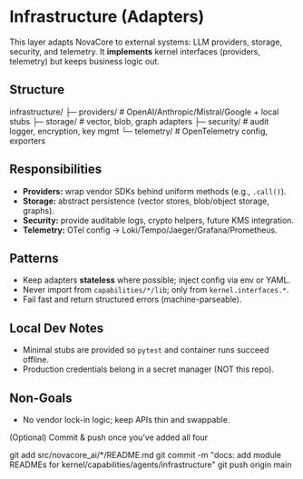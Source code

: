 # Infrastructure (Adapters)

This layer adapts NovaCore to external systems: LLM providers, storage, security, and telemetry. It **implements** kernel interfaces (providers, telemetry) but keeps business logic out.

## Structure

infrastructure/
├─ providers/   # OpenAI/Anthropic/Mistral/Google + local stubs
├─ storage/     # vector, blob, graph adapters
├─ security/    # audit logger, encryption, key mgmt
└─ telemetry/   # OpenTelemetry config, exporters

## Responsibilities
- **Providers:** wrap vendor SDKs behind uniform methods (e.g., `.call()`).
- **Storage:** abstract persistence (vector stores, blob/object storage, graphs).
- **Security:** provide auditable logs, crypto helpers, future KMS integration.
- **Telemetry:** OTel config → Loki/Tempo/Jaeger/Grafana/Prometheus.

## Patterns
- Keep adapters **stateless** where possible; inject config via env or YAML.
- Never import from `capabilities/*/lib`; only from `kernel.interfaces.*`.
- Fail fast and return structured errors (machine-parseable).

## Local Dev Notes
- Minimal stubs are provided so `pytest` and container runs succeed offline.
- Production credentials belong in a secret manager (NOT this repo).

## Non-Goals
- No vendor lock-in logic; keep APIs thin and swappable.

(Optional) Commit & push once you’ve added all four

git add src/novacore_ai/*/README.md
git commit -m "docs: add module READMEs for kernel/capabilities/agents/infrastructure"
git push origin main
